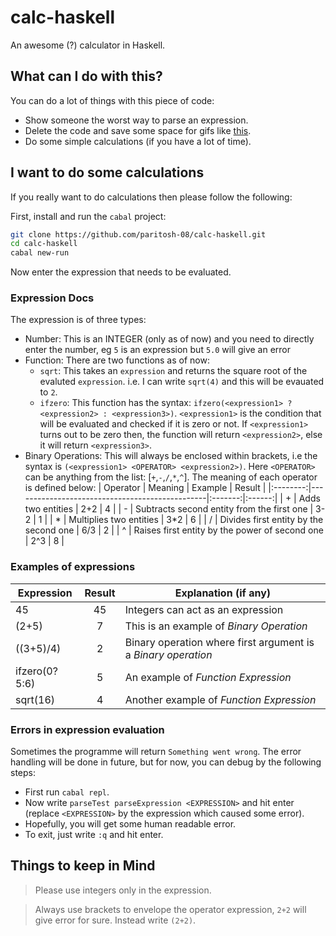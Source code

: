 # calc-haskell
An awesome (?) calculator in Haskell.

## What can I do with this?
You can do a lot of things with this piece of code:
* Show someone the worst way to parse an expression.
* Delete the code and save some space for gifs like [this](https://i.ibb.co/XshDfjS/awesome.gif "Awesome GIF").
* Do some simple calculations (if you have a lot of time).

## I want to do some calculations
If you really want to do calculations then please follow the following:

First, install and run the `cabal` project:
``` sh
git clone https://github.com/paritosh-08/calc-haskell.git
cd calc-haskell
cabal new-run
```

Now enter the expression that needs to be evaluated.

### Expression Docs
The expression is of three types:
* Number: This is an INTEGER (only as of now) and you need to directly enter the number, eg `5` is an expression but `5.0` will give an error
* Function: There are two functions as of now:
    * `sqrt`: This takes an `expression` and returns the square root of the evaluted `expression`. i.e. I can write `sqrt(4)` and this will be evauated to `2`.
    * `ifzero`: This function has the syntax: `ifzero(<expression1> ? <expression2> : <expression3>)`. `<expression1>` is the condition that will be evaluated and checked if it is zero or not. If `<expression1>` turns out to be zero then, the function will return `<expression2>`, else it will return `<expression3>`.
* Binary Operations: This will always be enclosed within brackets, i.e the syntax is `(<expression1> <OPERATOR> <expression2>)`. Here `<OPERATOR>` can be anything from the list: [`+`,`-`,`/`,`*`,`^`]. The meaning of each operator is defined below:
    | Operator | Meaning                                        | Example | Result |
    |:--------:|------------------------------------------------|:-------:|:------:|
    | +        | Adds two entities                              | 2+2     | 4      |
    | -        | Subtracts second entity from the first one     | 3-2     | 1      |
    | *        | Multiplies two entities                        | 3*2     | 6      |
    | /        | Divides first entity by the second one         | 6/3     | 2      |
    | ^        | Raises first entity by the power of second one | 2^3     | 8      |

### Examples of expressions
| Expression    | Result    | Explanation (if any)                                          |
|---------------|:---------:|---------------------------------------------------------------|
| 45            | 45        | Integers can act as an expression                             |
| (2+5)         | 7         | This is an example of *Binary Operation*                      |
| ((3+5)/4)     | 2         | Binary operation where first argument is a *Binary operation* |
| ifzero(0?5:6) | 5         | An example of *Function Expression*                           |
| sqrt(16)      | 4         | Another example of *Function Expression*                      |

### Errors in expression evaluation
Sometimes the programme will return `Something went wrong`. The error handling will be done in future, but for now, you can debug by the following steps:
* First run `cabal repl`.
* Now write `parseTest parseExpression <EXPRESSION>` and hit enter (replace `<EXPRESSION>` by the expression which caused some error).
* Hopefully, you will get some human readable error.
* To exit, just write `:q` and hit enter.

## Things to keep in Mind
> Please use integers only in the expression.

> Always use brackets to envelope the operator expression, `2+2` will give error for sure. Instead write `(2+2)`.
